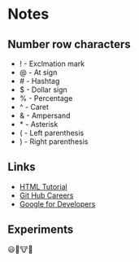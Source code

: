 # Notes
## Number row characters
- ! - Exclmation mark
- @ - At sign
- \# - Hashtag
- $ - Dollar sign
- % - Percentage
- ^ - Caret
- & - Ampersand
- \* - Asterisk
- ( - Left parenthesis
- ) - Right parenthesis

## Links
- [HTML Tutorial](https://www.w3schools.com/html/)
- [Git Hub Careers](https://www.github.careers/careers-home)
- [Google for Developers](https://developers.google.com/focus/web-development)

## Experiments 
😃🤎🐮💥

